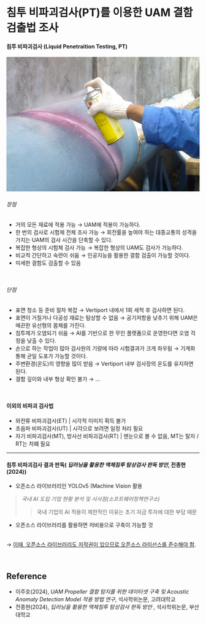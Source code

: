 # 침투 비파괴검사(PT)를 이용한 UAM 결함 검출법 조사

<p>

#### 침투 비파괴검사 (Liquid Penetraition Testing, PT)

<p align="center">
  <img src="images/PT.png">
</p>


###### 장점
* 거의 모든 재료에 적용 가능 &rarr; UAM에 적용이 가능하다.
* 한 번의 검사로 시험체 전체 조사 가능 &rarr; 회전률을 높여야 하는 대중교통의 성격을 가지는 UAM의 검사 시간을 단축할 수 있다.
* 복잡한 형상의 시험체 검사 가능 &rarr; 복잡한 형상의 UAM도 검사가 가능하다.
* 비교적 간단하고 숙련이 쉬움 &rarr; 인공지능을 활용한 결함 검출이 가능할 것이다.
* 미세한 결함도 검출할 수 있음
<br>

###### 단점
* 표면 청소 등 준비 절차 복잡 &rarr; Vertiport 내에서 1회 세척 후 검사하면 된다.
* 표면이 거칠거나 다공성 재료는 탐상할 수 없음 &rarr; 공기저항을 낮추기 위해 UAM은 매끈한 유선형의 몸체를 가진다.
* 침투제가 오염되기 쉬움 &rarr; AI를 기반으로 한 무인 플랫폼으로 운영한다면 오염 걱정을 낮출 수 있다.
* 손으로 하는 작업이 많아 검사원의 기량에 따라 시험결과가 크게 좌우됨 &rarr; 기계화 통해 균일 도포가 가능할 것이다.
* 주변환경(온도)의 영향을 많이 받음 &rarr; Vertiport 내부 검사장의 온도를 유지하면 된다.
* 결함 깊이와 내부 형상 확인 불가 &rarr; ...

<br>

#### 이외의 비파괴 검사법

* 와전류 비파괴검사(ET) | 시각적 이미지 획득 불가
* 초음파 비파괴검사(UT) | 시각으로 보려면 일정 처리 필요
* 자기 비파괴검사(MT), 방사선 비파괴검사(RT) | 맨눈으로 볼 수 없음, MT는 탈자 / RT는 차폐 필요

<p>

***

#### 침투 비파괴검사 결과 판독( _딥러닝을 활용한 액체침투 탐상검사 판독 방안_,  전종현(2024))
* 오픈소스 라이브러리인 YOLOv5 (Machine Vision  활용
> _국내 AI 도입 기업 현황 분석 및 시사점(소프트웨어정책연구소)_
> > 국내 기업의 AI 적용이 제한적인 이유는 초기 자금 투자에 대한 부담 때문
* 오픈소스 라이브러리를 활용하면 저비용으로 구축이 가능할 것

 <br>&rarr; [이때, 오픈소스 라이브러리도 저작권이 있으므로 오픈소스 라이선스를 준수해야 함](https://www.fnnews.com/news/201811281705502816).

<br>
  
## Reference
* 이주호(2024), _UAM Propeller 결함 탐지를 위한 데이터셋 구축 및 Acoustic Anomaly Detection Model 적용 방법 연구_, 석사학위논문, 고려대학교
* 전종현(2024), _딥러닝을 활용한 액체침투 탐상검사 판독 방안_ , 석사학위논문, 부산대학교

